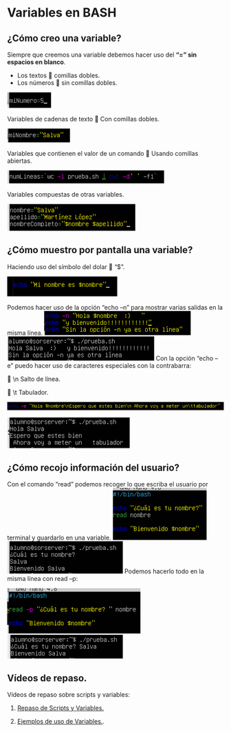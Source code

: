 # Variables en BASH

## ¿Cómo creo una variable?

Siempre que creemos una variable debemos hacer uso del **“=” sin espacios en blanco**.

- Los textos 🔀 comillas dobles.
- Los números 🔀 sin comillas dobles.

![alt text](imagenes/1.png)

Variables de cadenas de texto 🔀 Con comillas dobles.

![alt text](imagenes/2.png)

Variables que contienen el valor de un comando 🔀 Usando comillas abiertas.

![alt text](imagenes/3.png)

Variables compuestas de otras variables.

![alt text](imagenes/4.png)

## ¿Cómo muestro por pantalla una variable?

Haciendo uso del símbolo del dolar 🔀 “$”.

![alt text](imagenes/5.png)

Podemos hacer uso de la opción “echo –n” para mostrar varias salidas en la misma línea.
![alt text](imagenes/6.png)
![alt text](imagenes/7.png)
Con la opción “echo –e” puedo hacer uso de caracteres especiales con la contrabarra:

🔀 \n Salto de línea.

🔀 \t Tabulador.

![alt text](imagenes/8.png)

![alt text](imagenes/9.png)

## ¿Cómo recojo información del usuario?

Con el comando “read” podemos recoger lo que escriba el usuario por terminal y guardarlo en una variable.
![alt text](imagenes/10.png)
![alt text](imagenes/11.png)
Podemos hacerlo todo en la misma línea con read –p:

![alt text](imagenes/12.png)
![alt text](imagenes/13.png)

## Vídeos de repaso.

Vídeos de repaso sobre scripts y variables:

1. [Repaso de Scripts y Variables.](https://youtu.be/Yk8uW70A5xQ)

2. [Ejemplos de uso de Variables.](https://youtu.be/QtqXA0VEXEY).

